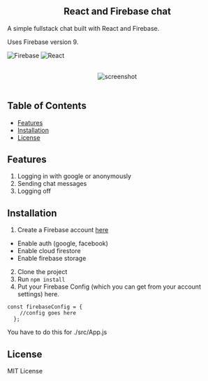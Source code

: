 
<h2 align="center">
  React and Firebase chat
 </h2>

A simple fullstack chat built with React and Firebase.

Uses Firebase version 9.

![Firebase](https://img.shields.io/badge/firebase-%23039BE5.svg?style=for-the-badge&logo=firebase)
![React](https://img.shields.io/badge/react-%2320232a.svg?style=for-the-badge&logo=react&logoColor=%2361DAFB)

<br>
<div align="center">
<img alt="screenshot" src="https://cdn.discordapp.com/attachments/718119386032111646/1036711924001423391/screencapture-localhost-3000-2022-10-31-20_42_36.png">
</div>
<br>

## Table of Contents 

- [Features](#features) 
- [Installation](#installation) 
- [License](#license) 

## Features

1. Logging in with google or anonymously
2. Sending chat messages
3. Logging off

## Installation

1. Create a Firebase account [here](https://firebase.google.com/)
  - Enable auth (google, facebook)
  - Enable cloud firestore
  - Enable firebase storage
2. Clone the project
3. Run `npm install`
4. Put your Firebase Config (which you can get from your account settings) here.

```
const firebaseConfig = {
    //config goes here
  };
 ```
 
You have to do this for ./src/App.js

## License

MIT License
